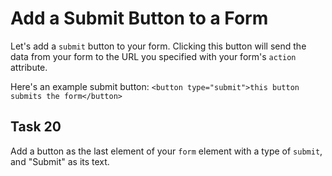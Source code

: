 # Add a Submit Button to a Form
Let's add a `submit` button to your form. Clicking this button will send the data from your form to the URL you specified with your form's `action` attribute.

Here's an example submit button:
`<button type="submit">this button submits the form</button>`
## Task 20
Add a button as the last element of your `form` element with a type of `submit`, and "Submit" as its text.



